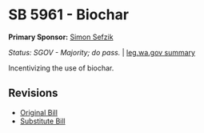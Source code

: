 # SB 5961 - Biochar
**Primary Sponsor:** [Simon Sefzik](/person/leg/simon.sefzik.md)

*Status: SGOV - Majority; do pass.* | [leg.wa.gov summary](https://app.leg.wa.gov/billsummary?BillNumber=5961&Year=2021)

Incentivizing the use of biochar.

## Revisions
* [Original Bill](1/)
* [Substitute Bill](S/)
